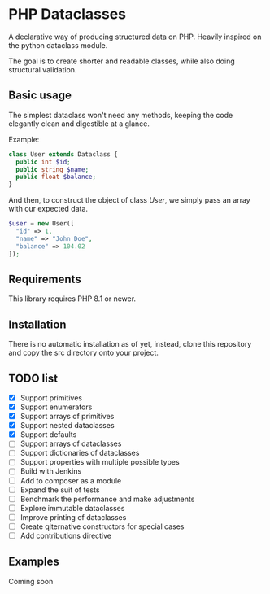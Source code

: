 # PHP Dataclasses

A declarative way of producing structured data on PHP. Heavily inspired on the python dataclass module.

The goal is to create shorter and readable classes, while also doing structural validation.

## Basic usage
 
The simplest dataclass won't need any methods, keeping the code elegantly clean and digestible at a glance.

Example:

```php
class User extends Dataclass {
  public int $id;
  public string $name;
  public float $balance;
}
```

And then, to construct the object of class _User_, we simply pass an array with our expected data.

```php
$user = new User([
  "id" => 1,
  "name" => "John Doe",
  "balance" => 104.02
]);
```

## Requirements

This library requires PHP 8.1 or newer.

## Installation

There is no automatic installation as of yet, instead, clone this repository and copy the src directory onto your project.

## TODO list

- [x] Support primitives
- [x] Support enumerators
- [x] Support arrays of primitives
- [x] Support nested dataclasses
- [x] Support defaults
- [ ] Support arrays of dataclasses
- [ ] Support dictionaries of dataclasses
- [ ] Support properties with multiple possible types
- [ ] Build with Jenkins
- [ ] Add to composer as a module
- [ ] Expand the suit of tests
- [ ] Benchmark the performance and make adjustments
- [ ] Explore immutable dataclasses
- [ ] Improve printing of dataclasses
- [ ] Create qlternative constructors for special cases
- [ ] Add contributions directive 

## Examples

Coming soon
